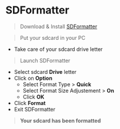 # SDFormatter

> Download & Install [SDFormatter](https://www.sdcard.org/downloads/formatter_4/eula_windows/index.html)<br>

> Put your sdcard in your PC<br>
  - Take care of your sdcard drive letter
  
> Launch SDFormatter
  - Select sdcard **Drive** letter
  - Click on **Option**
    - Select Format Type > **Quick**
    - Select Format Size Adjustement > **On**
    - Click **OK**
  - Click **Format**
  - Exit SDFormatter
  
> **Your sdcard has been formatted**
  

